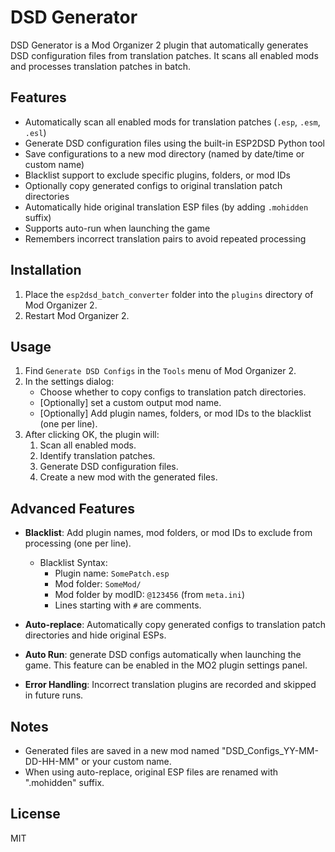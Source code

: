 # DSD Generator

DSD Generator is a Mod Organizer 2 plugin that automatically generates DSD configuration files from translation patches. It scans all enabled mods and processes translation patches in batch.

## Features

- Automatically scan all enabled mods for translation patches (`.esp`, `.esm`, `.esl`)
- Generate DSD configuration files using the built-in ESP2DSD Python tool
- Save configurations to a new mod directory (named by date/time or custom name)
- Blacklist support to exclude specific plugins, folders, or mod IDs
- Optionally copy generated configs to original translation patch directories
- Automatically hide original translation ESP files (by adding `.mohidden` suffix)
- Supports auto-run when launching the game
- Remembers incorrect translation pairs to avoid repeated processing

## Installation

1. Place the `esp2dsd_batch_converter` folder into the `plugins` directory of Mod Organizer 2.
2. Restart Mod Organizer 2.

## Usage

1. Find `Generate DSD Configs` in the `Tools` menu of Mod Organizer 2.
2. In the settings dialog:
   - Choose whether to copy configs to translation patch directories.
   - [Optionally] set a custom output mod name.
   - [Optionally] Add plugin names, folders, or mod IDs to the blacklist (one per line).
3. After clicking OK, the plugin will:
   1. Scan all enabled mods.
   2. Identify translation patches.
   3. Generate DSD configuration files.
   4. Create a new mod with the generated files.


## Advanced Features

- **Blacklist**: Add plugin names, mod folders, or mod IDs to exclude from processing (one per line).
  - Blacklist Syntax:
    - Plugin name: `SomePatch.esp`
    - Mod folder: `SomeMod/`
    - Mod folder by modID: `@123456` (from `meta.ini`)
    - Lines starting with `#` are comments.
  
- **Auto-replace**: Automatically copy generated configs to translation patch directories and hide original ESPs.
- **Auto Run**:  generate DSD configs automatically when launching the game. This feature can be enabled in the MO2 plugin settings panel.
- **Error Handling**: Incorrect translation plugins are recorded and skipped in future runs.

## Notes

- Generated files are saved in a new mod named "DSD_Configs_YY-MM-DD-HH-MM" or your custom name.
- When using auto-replace, original ESP files are renamed with ".mohidden" suffix.

 
## License

MIT